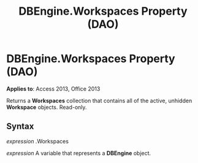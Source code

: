 ﻿---
title: DBEngine.Workspaces Property (DAO)
TOCTitle: Workspaces Property
ms:assetid: 7b4b2a61-b61a-c442-3000-d2fb1419bfd5
ms:mtpsurl: https://msdn.microsoft.com/library/Ff196194(v=office.15)
ms:contentKeyID: 48545810
ms.date: 09/18/2015
mtps_version: v=office.15
f1_keywords:
- dao360.chm1053035
f1_categories:
- Office.Version=v15
---

# DBEngine.Workspaces Property (DAO)


**Applies to**: Access 2013, Office 2013

Returns a **Workspaces** collection that contains all of the active, unhidden **Workspace** objects. Read-only.

## Syntax

*expression* .Workspaces

*expression* A variable that represents a **DBEngine** object.

